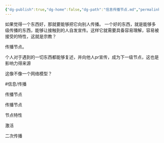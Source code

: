 ```yaml
---
{"dg-publish":true,"dg-home":false,"dg-path":"信息传播节点.md","permalink":"/信息传播节点/","dgPassFrontmatter":true}
---
```



如果觉得一个东西好，那就要能够把它向别人传播。
一个好的东西，就是能够多级传播的东西，能够让接触到的人自发宣传。这样它就需要具备容易理解，容易被接受的特性，这就是宗教？

传播节点。

个人对于遇到的一切东西都能够复述，并向他人pr宣传，成为下一级节点，这也是影响力得来源

这像不像一个网络模型？

#信息/传播

传播节点

传播节点

节点特性

激活

二次传播